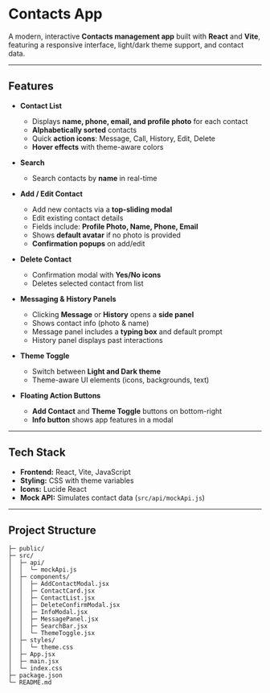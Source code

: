 # Contacts App

A modern, interactive **Contacts management app** built with **React** and **Vite**, featuring a responsive interface, light/dark theme support, and contact data.

---

## Features

- **Contact List**
  - Displays **name, phone, email, and profile photo** for each contact
  - **Alphabetically sorted** contacts
  - Quick **action icons**: Message, Call, History, Edit, Delete
  - **Hover effects** with theme-aware colors

- **Search**
  - Search contacts by **name** in real-time

- **Add / Edit Contact**
  - Add new contacts via a **top-sliding modal**
  - Edit existing contact details
  - Fields include: **Profile Photo, Name, Phone, Email**
  - Shows **default avatar** if no photo is provided
  - **Confirmation popups** on add/edit

- **Delete Contact**
  - Confirmation modal with **Yes/No icons**
  - Deletes selected contact from list

- **Messaging & History Panels**
  - Clicking **Message** or **History** opens a **side panel**
  - Shows contact info (photo & name)
  - Message panel includes a **typing box** and default prompt
  - History panel displays past interactions

- **Theme Toggle**
  - Switch between **Light and Dark theme**
  - Theme-aware UI elements (icons, backgrounds, text)

- **Floating Action Buttons**
  - **Add Contact** and **Theme Toggle** buttons on bottom-right
  - **Info button** shows app features in a modal

---

## Tech Stack

- **Frontend:** React, Vite, JavaScript  
- **Styling:** CSS with theme variables  
- **Icons:** Lucide React  
- **Mock API:** Simulates contact data (`src/api/mockApi.js`)  

---

## Project Structure
```my-project/
├─ public/
├─ src/
│  ├─ api/
│  │  └─ mockApi.js
│  ├─ components/
│  │  ├─ AddContactModal.jsx
│  │  ├─ ContactCard.jsx
│  │  ├─ ContactList.jsx
│  │  ├─ DeleteConfirmModal.jsx
│  │  ├─ InfoModal.jsx
│  │  ├─ MessagePanel.jsx
│  │  ├─ SearchBar.jsx
│  │  └─ ThemeToggle.jsx
│  ├─ styles/
│  │  └─ theme.css
│  ├─ App.jsx
│  ├─ main.jsx
│  └─ index.css
├─ package.json
└─ README.md

```